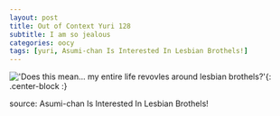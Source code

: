 ```yaml
---
layout: post
title: Out of Context Yuri 128
subtitle: I am so jealous
categories: oocy
tags: [yuri, Asumi-chan Is Interested In Lesbian Brothels!]
---
```



!['Does this mean... my entire life revovles around lesbian brothels?'](https://imgur.com/jtbiUIk.png){: .center-block :}



source: Asumi-chan Is Interested In Lesbian Brothels!